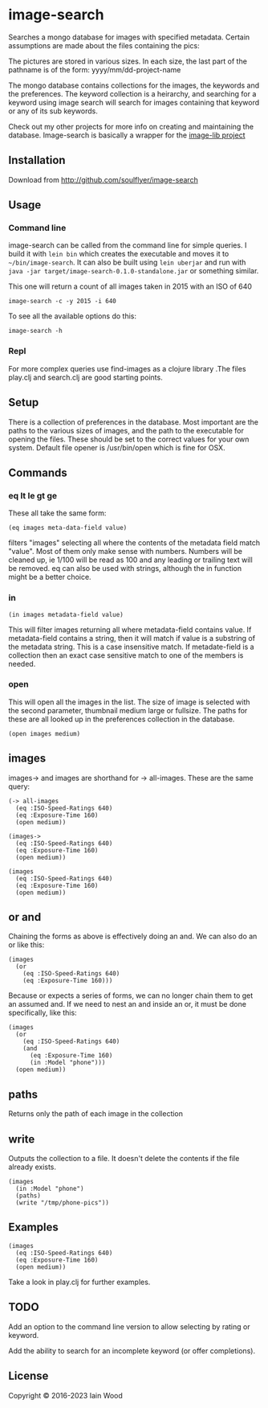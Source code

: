 # image-search

Searches a mongo database for images with specified metadata. Certain assumptions are made about the files containing the pics:

The pictures are stored in various sizes. In each size, the last part of the pathname is of the form: yyyy/mm/dd-project-name

The mongo database contains collections for the images, the keywords and the preferences. The keyword collection is a heirarchy, and searching for a keyword using image search will search for images containing that keyword or any of its sub keywords.

Check out my other projects for more info on creating and maintaining the database. Image-search is basically a wrapper for the [image-lib project](http://github.com/soulflyer/image-lib)

## Installation

Download from <http://github.com/soulflyer/image-search>

## Usage

### Command line

image-search can be called from the command line for simple queries. I build it with `lein bin` which creates the executable and moves it to `~/bin/image-search`. It can also be built using `lein uberjar` and run with `java -jar target/image-search-0.1.0-standalone.jar` or something similar.

This one will return a count of all images taken in 2015 with an ISO of 640

    image-search -c -y 2015 -i 640
    
To see all the available options do this:

    image-search -h

### Repl 

For more complex queries use find-images as a clojure library .The files play.clj and search.clj are good starting points.

## Setup

There is a collection of preferences in the database. Most important are the paths to the various sizes of images, and the path to the executable for opening the files. These should be set to the correct values for your own system. Default file opener is /usr/bin/open which is fine for OSX. 

## Commands

### eq lt le gt ge 
These all take the same form:

    (eq images meta-data-field value)
    
filters "images" selecting all where the contents of the metadata field match "value". Most of them only make sense with numbers. Numbers will be cleaned up, ie 1/100 will be read as 100 and any leading or trailing text will be removed. eq can also be used with strings, although the in function might be a better choice.

### in

    (in images metadata-field value)
    
This will filter images returning all where metadata-field contains value. If metadata-field contains a string, then it will match if value is a substring of the metadata string. This is a case insensitive match.
If metadate-field is a collection then an exact case sensitive match to one of the members is needed.

### open

This will open all the images in the list. The size of image is selected with the second parameter, thumbnail medium large or fullsize. The paths for these are all looked up in the preferences collection in the database. 

    (open images medium)
    
## images

images-> and images are shorthand for -> all-images. These are the same query:

    (-> all-images
      (eq :ISO-Speed-Ratings 640)
      (eq :Exposure-Time 160)
      (open medium))

    (images->
      (eq :ISO-Speed-Ratings 640)
      (eq :Exposure-Time 160)
      (open medium))

    (images
      (eq :ISO-Speed-Ratings 640)
      (eq :Exposure-Time 160)
      (open medium))
      
## or and

Chaining the forms as above is effectively doing an and. We can also do an or like this:

    (images
      (or
        (eq :ISO-Speed-Ratings 640)
        (eq :Exposure-Time 160)))
        
Because or expects a series of forms, we can no longer chain them to get an assumed and. If we need to nest an and inside an or, it must be done specifically, like this:

    (images
      (or
        (eq :ISO-Speed-Ratings 640)
        (and
          (eq :Exposure-Time 160)
          (in :Model "phone")))
      (open medium))

## paths

Returns only the path of each image in the collection

## write

Outputs the collection to a file. It doesn't delete the contents if the file already exists.

    (images
      (in :Model "phone")
      (paths)
      (write "/tmp/phone-pics"))
      
## Examples

    (images
      (eq :ISO-Speed-Ratings 640)
      (eq :Exposure-Time 160)
      (open medium))
        
Take a look in play.clj for further examples.

## TODO

Add an option to the command line version to allow selecting by rating or keyword.

Add the ability to search for an incomplete keyword (or offer completions).

## License

Copyright © 2016-2023 Iain Wood
